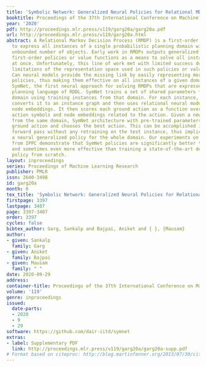 ```yaml
---
title: 'Symbolic Network: Generalized Neural Policies for Relational MDPs'
booktitle: Proceedings of the 37th International Conference on Machine Learning
year: '2020'
pdf: http://proceedings.mlr.press/v119/garg20a/garg20a.pdf
url: http://proceedings.mlr.press/v119/garg20a.html
abstract: A Relational Markov Decision Process (RMDP) is a first-order representation
  to express all instances of a single probabilistic planning domain with possibly
  unbounded number of objects. Early work in RMDPs outputs generalized (instance-independent)
  first-order policies or value functions as a means to solve all instances of a domain
  at once. Unfortunately, this line of work met with limited success due to inherent
  limitations of the representation space used in such policies or value functions.
  Can neural models provide the missing link by easily representing more complex generalized
  policies, thus making them effective on all instances of a given domain? We present
  SymNet, the first neural approach for solving RMDPs that are expressed in the probabilistic
  planning language of RDDL. SymNet trains a set of shared parameters for an RDDL
  domain using training instances from that domain. For each instance, SymNet first
  converts it to an instance graph and then uses relational neural models to compute
  node embeddings. It then scores each ground action as a function over the first-order
  action symbols and node embeddings related to the action. Given a new test instance
  from the same domain, SymNet architecture with pre-trained parameters scores each
  ground action and chooses the best action. This can be accomplished in a single
  forward pass without any retraining on the test instance, thus implicitly representing
  a neural generalized policy for the whole domain. Our experiments on nine RDDL domains
  from IPPC demonstrate that SymNet policies are significantly better than random
  and sometimes even more effective than training a state-of-the-art deep reactive
  policy from scratch.
layout: inproceedings
series: Proceedings of Machine Learning Research
publisher: PMLR
issn: 2640-3498
id: garg20a
month: 0
tex_title: 'Symbolic Network: Generalized Neural Policies for Relational {MDP}s'
firstpage: 3397
lastpage: 3407
page: 3397-3407
order: 3397
cycles: false
bibtex_author: Garg, Sankalp and Bajpai, Aniket and { }, {Mausam}
author:
- given: Sankalp
  family: Garg
- given: Aniket
  family: Bajpai
- given: Mausam
  family: " "
date: 2020-09-29
address: 
container-title: Proceedings of the 37th International Conference on Machine Learning
volume: '119'
genre: inproceedings
issued:
  date-parts:
  - 2020
  - 9
  - 29
software: https://github.com/dair-iitd/symnet
extras:
- label: Supplementary PDF
  link: http://proceedings.mlr.press/v119/garg20a/garg20a-supp.pdf
# Format based on citeproc: http://blog.martinfenner.org/2013/07/30/citeproc-yaml-for-bibliographies/
---
```

